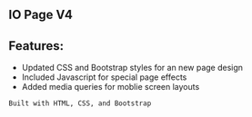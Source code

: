 ## IO Page V4

## Features:
* Updated CSS and Bootstrap styles for an new page design
* Included Javascript for special page effects
* Added media queries for moblie screen layouts

```Built with HTML, CSS, and Bootstrap```


